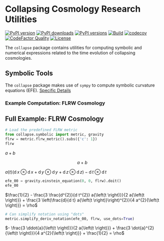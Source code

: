 # Collapsing Cosmology Research Utilities
[![PyPI version](https://img.shields.io/pypi/v/collapse)](https://pypi.org/project/collapse/)
[![PyPI downloads](https://img.shields.io/pypi/dm/collapse)](https://pypi.org/project/collapse/)
[![PyPI versions](https://img.shields.io/pypi/pyversions/collapse)](https://pypi.org/project/collapse/)
[![Build](https://img.shields.io/travis/JWKennington/collapse)](https://pypi.org/project/collapse/)
[![codecov](https://codecov.io/gh/JWKennington/collapse/branch/master/graph/badge.svg?token=G418VYV5LR)](undefined)
[![CodeFactor Quality](https://img.shields.io/codefactor/grade/github/JWKennington/collapse?&label=codefactor)](https://pypi.org/project/collapse/)
[![License](https://img.shields.io/github/license/JWKennington/collapse?color=magenta&label=License)](https://pypi.org/project/collapse/)



The `collapse` package contains utilities for computing symbolic and numerical expressions related to the time evolution
of collapsing cosmologies. 


## Symbolic Tools
The `collapse` package makes use of `sympy` to compute symbolic curvature equations (EFE).
[Specific Details](./collapse/symbolic/README.md)

### Example Computation: FLRW Cosmology

## Full Example: FLRW Cosmology

```python
# Load the predefined FLRW metric
from collapse.symbolic import metric, gravity
flrw = metric.flrw_metric().subs({'c': 1})
flrw
```


$a+b$


$$a+b$$


$a{\left(t \right)} \left(\operatorname{d}x \otimes \operatorname{d}x + \operatorname{d}y \otimes \operatorname{d}y + \operatorname{d}z \otimes \operatorname{d}z\right) - \operatorname{d}t \otimes \operatorname{d}t$

```python
efe_00 = gravity.einstein_equation(0, 0, flrw).doit()
efe_00
```

$\frac{1}{2} - \frac{3 \frac{d^{2}}{d t^{2}} a{\left(t \right)}}{2 a{\left(t \right)}} + \frac{3 \left(\frac{d}{d t} a{\left(t \right)}\right)^{2}}{4 a^{2}{\left(t \right)}} = \rho$


```python
# Can simplify notation using "dots"
metric.simplify_deriv_notation(efe_00, flrw, use_dots=True)
```

$- \frac{3 \ddot{a}{\left(t \right)}}{2 a{\left(t \right)}} + \frac{3 \dot{a}^{2}{\left(t \right)}}{4 a^{2}{\left(t \right)}} + \frac{1}{2} = \rho$

